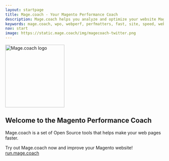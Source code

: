 ```yaml
---
layout: startpage
title: Mage.coach - Your Magento Performance Coach
description: Mage.coach helps you analyze and optimize your website Magento speed and performance!
keywords: mage.coach, wpo, webperf, perfmatters, fast, site, speed, web performance optimization, analyze, best practices, continous integration
nav: start
image: https://static.mage.coach/img/magecoach-twitter.png
---
```

<img src="{{site.static-url}}/img/coach/penguin_report.svg" class="pull-left img-big" alt="Mage.coach logo" width="188" height="200">

## Welcome to the Magento Performance Coach

Mage.coach is a set of Open Source tools that helps make your web pages faster.

<div class="button">
Try out Mage.coach now and improve your Magento website! 
  <a class="btn" href="https://run.mage.coach" title="run.mage.coach">run.mage.coach</a>
</div>
